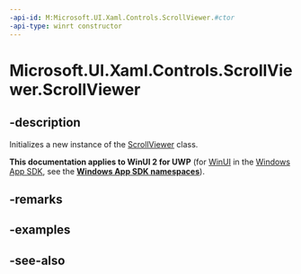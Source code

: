 ```yaml
---
-api-id: M:Microsoft.UI.Xaml.Controls.ScrollViewer.#ctor
-api-type: winrt constructor
---
```


<!-- Method syntax
public ScrollViewer()
-->

# Microsoft.UI.Xaml.Controls.ScrollViewer.ScrollViewer

## -description
Initializes a new instance of the [ScrollViewer](scrollviewer.md) class.

**This documentation applies to WinUI 2 for UWP** (for [WinUI](/windows/apps/winui/winui3/) in the [Windows App SDK](/windows/apps/windows-app-sdk/), see the **[Windows App SDK namespaces](/windows/windows-app-sdk/api/winrt/)**).

## -remarks

## -examples

## -see-also
